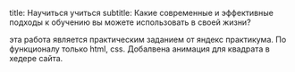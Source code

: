 title: Научиться учиться
subtitle: Какие современные и эффективные подходы к обучению вы можете использовать в своей жизни?

эта работа является практическим заданием от яндекс практикума. По функционалу только html, css. Добалвена анимация для квадрата в хедере сайта.
